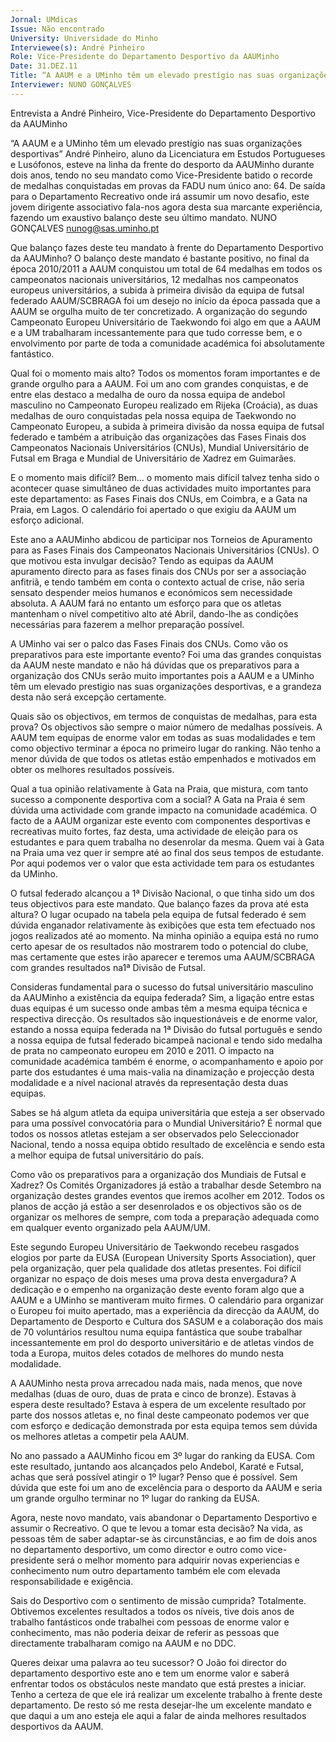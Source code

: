 ```yaml
---
Jornal: UMdicas
Issue: Não encontrado
University: Universidade do Minho
Interviewee(s): André Pinheiro
Role: Vice-Presidente do Departamento Desportivo da AAUMinho
Date: 31.DEZ.11
Title: “A AAUM e a UMinho têm um elevado prestígio nas suas organizações desportivas”
Interviewer: NUNO GONÇALVES
---
```


Entrevista a André Pinheiro, Vice-Presidente do Departamento Desportivo da AAUMinho

“A AAUM e a UMinho têm um elevado prestígio nas suas organizações desportivas”
André Pinheiro, aluno da Licenciatura em Estudos
Portugueses e Lusófonos, esteve na linha da frente
do desporto da AAUMinho durante dois anos, tendo no seu mandato como Vice-Presidente batido o recorde de medalhas conquistadas em provas
da FADU num único ano: 64. De saída para o Departamento Recreativo onde irá assumir um novo desafio, este jovem dirigente associativo fala-nos
agora desta sua marcante experiência, fazendo um
exaustivo balanço deste seu último mandato.
NUNO GONÇALVES
nunog@sas.uminho.pt

Que balanço fazes deste teu mandato à frente do Departamento Desportivo da AAUMinho?
O balanço deste mandato é bastante positivo, no
final da época 2010/2011 a AAUM conquistou um
total de 64 medalhas em todos os campeonatos
nacionais universitários, 12 medalhas nos campeonatos europeus universitários, a subida à primeira
divisão da equipa de futsal federado AAUM/SCBRAGA foi um desejo no início da época passada que a AAUM se orgulha muito de ter concretizado.
A organização do segundo Campeonato Europeu
Universitário de Taekwondo foi algo em que a
AAUM e a UM trabalharam incessantemente para
que tudo corresse bem, e o envolvimento por parte
de toda a comunidade académica foi absolutamente fantástico.

Qual foi o momento mais alto?
Todos os momentos foram importantes e de grande orgulho para a AAUM. Foi um ano com grandes
conquistas, e de entre elas destaco a medalha de
ouro da nossa equipa de andebol masculino no
Campeonato Europeu realizado em Rijeka (Croácia), as duas medalhas de ouro conquistadas pela
nossa equipa de Taekwondo no Campeonato Europeu, a subida à primeira divisão da nossa equipa de futsal federado e também a atribuição das
organizações das Fases Finais dos Campeonatos
Nacionais Universitários (CNUs), Mundial Universitário de Futsal em Braga e Mundial de Universitário
de Xadrez em Guimarães.

E o momento mais difícil?
Bem… o momento mais difícil talvez tenha sido o
acontecer quase simultâneo de duas actividades
muito importantes para este departamento: as Fases Finais dos CNUs, em Coimbra, e a Gata na Praia, em Lagos. O calendário foi apertado o que
exigiu da AAUM um esforço adicional.

Este ano a AAUMinho abdicou de participar
nos Torneios de Apuramento para as Fases
Finais dos Campeonatos Nacionais Universitários (CNUs). O que motivou esta invulgar
decisão?
Tendo as equipas da AAUM apuramento directo
para as fases finais dos CNUs por ser a associação
anfitriã, e tendo também em conta o contexto actual de crise, não seria sensato despender meios humanos e económicos sem necessidade absoluta. A AAUM fará no entanto um esforço para que
os atletas mantenham o nível competitivo alto até
Abril, dando-lhe as condições necessárias para fazerem a melhor preparação possível.

A UMinho vai ser o palco das Fases Finais
dos CNUs. Como vão os preparativos para
este importante evento?
Foi uma das grandes conquistas da AAUM neste
mandato e não há dúvidas que os preparativos
para a organização dos CNUs serão muito importantes pois a AAUM e a UMinho têm um elevado
prestigio nas suas organizações desportivas, e a
grandeza desta não será excepção certamente.

Quais são os objectivos, em termos de conquistas de medalhas, para esta prova?
Os objectivos são sempre o maior número de medalhas possíveis. A AAUM tem equipas de enorme valor em todas as suas modalidades e tem como
objectivo terminar a época no primeiro lugar do
ranking. Não tenho a menor dúvida de que todos
os atletas estão empenhados e motivados em obter os melhores resultados possíveis.

Qual a tua opinião relativamente à Gata na
Praia, que mistura, com tanto sucesso a
componente desportiva com a social?
A Gata na Praia é sem dúvida uma actividade com
grande impacto na comunidade académica. O facto de a AAUM organizar este evento com componentes desportivas e recreativas muito fortes, faz
desta, uma actividade de eleição para os estudantes e para quem trabalha no desenrolar da mesma.
Quem vai à Gata na Praia uma vez quer ir sempre
até ao final dos seus tempos de estudante. Por
aqui podemos ver o valor que esta actividade tem
para os estudantes da UMinho.

O futsal federado alcançou a 1ª Divisão Nacional, o que tinha sido um dos teus objectivos para este mandato. Que balanço fazes
da prova até esta altura?
O lugar ocupado na tabela pela equipa de futsal
federado é sem dúvida enganador relativamente
às exibições que esta tem efectuado nos jogos
realizados até ao momento. Na minha opinião a
equipa está no rumo certo apesar de os resultados não mostrarem todo o potencial do clube, mas certamente que estes irão aparecer e teremos uma
AAUM/SCBRAGA com grandes resultados na1ª Divisão de Futsal.

Consideras fundamental para o sucesso do
futsal universitário masculino da AAUMinho
a existência da equipa federada?
Sim, a ligação entre estas duas equipas é um sucesso onde ambas têm a mesma equipa técnica e respectiva direcção. Os resultados são inquestionáveis e de enorme valor, estando a nossa equipa federada na 1ª Divisão do futsal português e sendo a
nossa equipa de futsal federado bicampeã nacional
e tendo sido medalha de prata no campeonato europeu em 2010 e 2011. O impacto na comunidade
académica também é enorme, o acompanhamento e apoio por parte dos estudantes é uma mais-valia na dinamização e projecção desta modalidade
e a nível nacional através da representação desta
duas equipas.

Sabes se há algum atleta da equipa universitária que esteja a ser observado para uma
possível convocatória para o Mundial Universitário?
É normal que todos os nossos atletas estejam a
ser observados pelo Seleccionador Nacional, tendo
a nossa equipa obtido resultado de excelência e
sendo esta a melhor equipa de futsal universitário
do país.

Como vão os preparativos para a organização dos Mundiais de Futsal e Xadrez?
Os Comités Organizadores já estão a trabalhar
desde Setembro na organização destes grandes
eventos que iremos acolher em 2012. Todos os
planos de acção já estão a ser desenrolados e os
objectivos são os de organizar os melhores de sempre, com toda a preparação adequada como em qualquer evento organizado pela AAUM/UM.

Este segundo Europeu Universitário de Taekwondo recebeu rasgados elogios por parte da EUSA (European University Sports Association), quer pela organização, quer pela
qualidade dos atletas presentes. Foi difícil
organizar no espaço de dois meses uma prova desta envergadura?
A dedicação e o empenho na organização deste
evento foram algo que a AAUM e a UMinho se mantiveram muito firmes. O calendário para organizar o
Europeu foi muito apertado, mas a experiência da
direcção da AAUM, do Departamento de Desporto
e Cultura dos SASUM e a colaboração dos mais
de 70 voluntários resultou numa equipa fantástica
que soube trabalhar incessantemente em prol do
desporto universitário e de atletas vindos de toda
a Europa, muitos deles cotados de melhores do
mundo nesta modalidade.

A AAUMinho nesta prova arrecadou nada
mais, nada menos, que nove medalhas (duas
de ouro, duas de prata e cinco de bronze).
Estavas à espera deste resultado?
Estava à espera de um excelente resultado por
parte dos nossos atletas e, no final deste campeonato podemos ver que com esforço e dedicação
demonstrada por esta equipa temos sem dúvida os
melhores atletas a competir pela AAUM.

No ano passado a AAUMinho ficou em 3º
lugar do ranking da EUSA. Com este resultado, juntando aos alcançados pelo Andebol,
Karaté e Futsal, achas que será possível
atingir o 1º lugar?
Penso que é possível. Sem dúvida que este foi um
ano de excelência para o desporto da AAUM e seria
um grande orgulho terminar no 1º lugar do ranking
da EUSA.

Agora, neste novo mandato, vais abandonar o Departamento Desportivo e assumir
o Recreativo. O que te levou a tomar esta
decisão?
Na vida, as pessoas têm de saber adaptar-se às
circunstâncias, e ao fim de dois anos no departamento desportivo, um como director e outro como vice-presidente será o melhor momento para
adquirir novas experiencias e conhecimento num
outro departamento também ele com elevada responsabilidade e exigência.

Sais do Desportivo com o sentimento de missão cumprida?
Totalmente. Obtivemos excelentes resultados a todos os níveis, tive dois anos de trabalho fantásticos
onde trabalhei com pessoas de enorme valor e conhecimento, mas não poderia deixar de referir as
pessoas que directamente trabalharam comigo na
AAUM e no DDC.

Queres deixar uma palavra ao teu sucessor?
O João foi director do departamento desportivo
este ano e tem um enorme valor e saberá enfrentar todos os obstáculos neste mandato que está prestes a iniciar. Tenho a certeza de que ele irá
realizar um excelente trabalho à frente deste departamento. De resto só me resta desejar-lhe um excelente mandato e que daqui a um ano esteja ele
aqui a falar de ainda melhores resultados desportivos da AAUM.